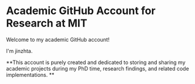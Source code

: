 # Academic GitHub Account for Research at MIT

Welcome to my academic GitHub account! 

I'm jinzhta.

**This account is purely created and dedicated to storing and sharing my academic projects during my PhD time, research findings, and related code implementations. **

